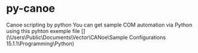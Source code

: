 # py-canoe
Canoe scripting by python
You can get sample COM automation via Python using this pyhton exemple file [](\Users\Public\Documents\Vector\CANoe\Sample Configurations 15.1.1\Programming\Python)
